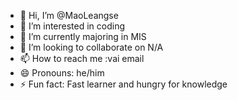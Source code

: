 - 👋 Hi, I’m @MaoLeangse
- 👀 I’m interested in coding
- 🌱 I’m currently majoring in MIS
- 💞️ I’m looking to collaborate on N/A
- 📫 How to reach me :vai email
- 😄 Pronouns: he/him
- ⚡ Fun fact: Fast learner and hungry for knowledge

<!---
MaoLeangse/MaoLeangse is a ✨ special ✨ repository because its `README.md` (this file) appears on your GitHub profile.
You can click the Preview link to take a look at your changes.
--->
